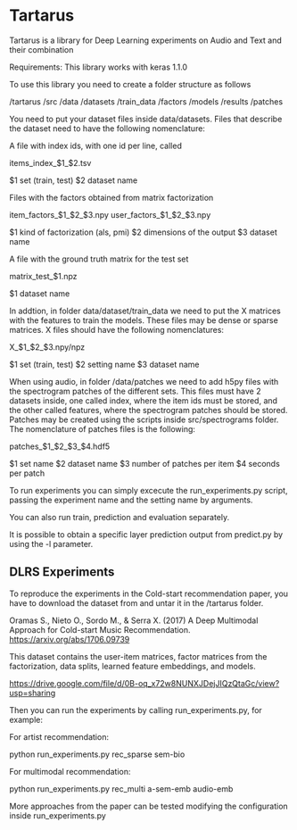 # Tartarus

Tartarus is a library for Deep Learning experiments on Audio and Text and their combination

Requirements: This library works with keras 1.1.0

To use this library you need to create a folder structure as follows

/tartarus
	/src
	/data
		/datasets
			/train_data
		/factors
		/models
		/results
		/patches

You need to put your dataset files inside data/datasets. Files that describe the dataset need to have the following nomenclature:

A file with index ids, with one id per line, called

items_index_$1_$2.tsv

$1 set (train, test)
$2 dataset name

Files with the factors obtained from matrix factorization

item_factors_$1_$2_$3.npy
user_factors_$1_$2_$3.npy

$1 kind of factorization (als, pmi)
$2 dimensions of the output
$3 dataset name

A file with the ground truth matrix for the test set

matrix_test_$1.npz

$1 dataset name


In addtion, in folder data/dataset/train_data we need to put the X matrices with the features to train the models. These files may be dense or sparse matrices. X files should have the following nomenclatures:

X_$1_$2_$3.npy/npz

$1 set (train, test)
$2 setting name
$3 dataset name

When using audio, in folder /data/patches we need to add h5py files with the spectrogram patches of the different sets. This files must have 2 datasets inside, one called index, where the item ids must be stored, and the other called features, where the spectrogram patches should be stored. Patches may be created using the scripts inside src/spectrograms folder. The nomenclature of patches files is the following:

patches_$1_$2_$3_$4.hdf5

$1 set name
$2 dataset name
$3 number of patches per item
$4 seconds per patch


To run experiments you can simply excecute the run_experiments.py script, passing the experiment name and the setting name by arguments.

You can also run train, prediction and evaluation separately.

It is possible to obtain a specific layer prediction output from predict.py by using the -l parameter.

## DLRS Experiments

To reproduce the experiments in the Cold-start recommendation paper, you have to download the dataset from and untar it in the /tartarus folder.

Oramas S., Nieto O., Sordo M., & Serra X. (2017) A Deep Multimodal Approach for Cold-start Music Recommendation. https://arxiv.org/abs/1706.09739

This dataset contains the user-item matrices, factor matrices from the factorization, data splits, learned feature embeddings, and models.

https://drive.google.com/file/d/0B-oq_x72w8NUNXJDejJIQzQtaGc/view?usp=sharing

Then you can run the experiments by calling run_experiments.py, for example:

For artist recommendation:

python run_experiments.py rec_sparse sem-bio

For multimodal recommendation:

python run_experiments.py rec_multi a-sem-emb audio-emb

More approaches from the paper can be tested modifying the configuration inside run_experiments.py

